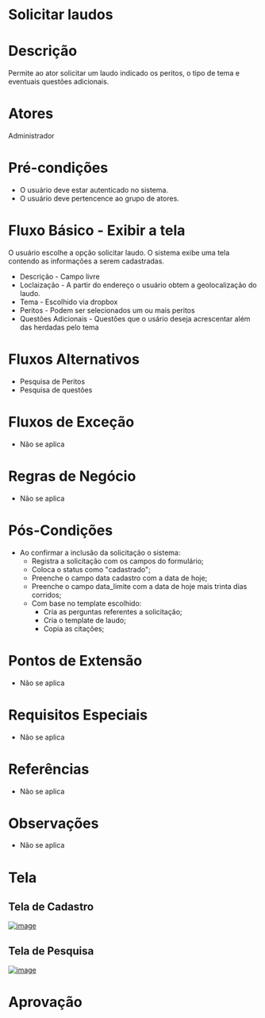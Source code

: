 
# Solicitar laudos

# Descrição

Permite ao ator solicitar um laudo indicado os peritos, o tipo de tema e eventuais questões adicionais.

# Atores

Administrador

# Pré-condições

- O usuário deve estar autenticado no sistema.
- O usuário deve pertencence ao grupo de atores.

# Fluxo Básico - Exibir a tela

O usuário escolhe a opção solicitar laudo.
O sistema exibe uma tela contendo as informações a serem cadastradas.

- Descrição - Campo livre
- Loclaização - A partir do endereço o usuário obtem a geolocalização do laudo.
- Tema - Escolhido via dropbox
- Peritos - Podem ser selecionados um ou mais peritos
- Questões Adicionais - Questões que o usário deseja acrescentar além das herdadas pelo tema

# Fluxos Alternativos

- Pesquisa de Peritos
- Pesquisa de questões

# Fluxos de Exceção

- Não se aplica

# Regras de Negócio

- Não se aplica

# Pós-Condições

- Ao confirmar a inclusão da solicitação o sistema:
  - Registra a solicitação com os campos do formulário;
  - Coloca o status como "cadastrado";
  - Preenche o campo data cadastro com a data de hoje;
  - Preenche o campo data_limite com a data de hoje mais trinta dias corridos;
  - Com base no template escolhido:
    - Cria as perguntas referentes a solicitação;
    - Cria o template de laudo;
    - Copia as citações;

# Pontos de Extensão

- Não se aplica

# Requisitos Especiais

- Não se aplica

# Referências

- Não se aplica

# Observações

- Não se aplica

# Tela

## Tela de Cadastro

[![image](https://img.plantuml.biz/plantuml/svg/hPBFIiGm4CRF5leEmteKPBSggATTT0_2geXxArqOan42QLEIT15idyQ39uy-GL_CIRlKFx32eg5q9iqtdT-4Ro-EfiwZzGwrZwCuUewZ9Ma4IU2CLa9vR5_R5nC-BB2IXYK7dGnuNP8JLlM26aQmROrw-M4VO4avddF1AYGm7a-I5GoAPlZxmWZKVHfwXdXT5SnKAbD_DkDiGwESjyeFPvkkjm-Ex3gCyKxknraJPkONzxqgN4dUM78CiCzxoOGt9YSEixwOQuwJevh1BEMWIbVb88qs5fpoW3bvrgQGmVn9w4fPrf-Tdi0k1SoIpYJFQ0gqMGTsLv7peJtCcL2qRuzAuA-GavqGaxy2VhjWBWVT6sMx7xuQupzL39F2FUerMiZgz08BmMOEc4ttJAcGmUaV)](https://editor.plantuml.com/uml/hPBFIiGm4CRF5leEmteKPBSggATTT0_2geXxArqOan42QLEIT15idyQ39uy-GL_CIRlKFx32eg5q9iqtdT-4Ro-EfiwZzGwrZwCuUewZ9Ma4IU2CLa9vR5_R5nC-BB2IXYK7dGnuNP8JLlM26aQmROrw-M4VO4avddF1AYGm7a-I5GoAPlZxmWZKVHfwXdXT5SnKAbD_DkDiGwESjyeFPvkkjm-Ex3gCyKxknraJPkONzxqgN4dUM78CiCzxoOGt9YSEixwOQuwJevh1BEMWIbVb88qs5fpoW3bvrgQGmVn9w4fPrf-Tdi0k1SoIpYJFQ0gqMGTsLv7peJtCcL2qRuzAuA-GavqGaxy2VhjWBWVT6sMx7xuQupzL39F2FUerMiZgz08BmMOEc4ttJAcGmUaV)

## Tela de Pesquisa

[![image](https://img.plantuml.biz/plantuml/svg/u-JbSYWkIImgAKxCAU7bgkRbKW22WDJYmjBCuiHY2BTQ6qA3sNxvkQar2aeAA419eKOXsgcqE3cnABOMeHXTCmZeeNB1IfGnnJnJW4Q2x09IZeUN7zwQMeofIC74oBX6mIU_A3LN8REWk3HN8IK_9xz8eJYpH24nDxK4v2g5M8NWr9pKvCpylCGYB4POMfWgK6X6BLuVGcMX550Io798pKi1XJW0)](https://editor.plantuml.com/uml/u-JbSYWkIImgAKxCAU7bgkRbKW22WDJYmjBCuiHY2BTQ6qA3sNxvkQar2aeAA419eKOXsgcqE3cnABOMeHXTCmZeeNB1IfGnnJnJW4Q2x09IZeUN7zwQMeofIC74oBX6mIU_A3LN8REWk3HN8IK_9xz8eJYpH24nDxK4v2g5M8NWr9pKvCpylCGYB4POMfWgK6X6BLuVGcMX550Io798pKi1XJW0)

# Aprovação
